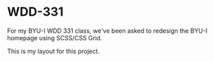 # WDD-331
For my BYU-I WDD 331 class, we've been asked to redesign the BYU-I homepage using SCSS/CSS Grid.

This is my layout for this project.
